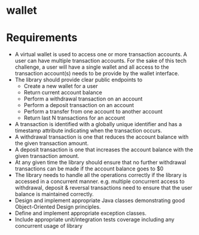 # wallet
# Requirements
- A virtual wallet is used to access one or more transaction accounts. A user can have multiple transaction
accounts. For the sake of this tech challenge, a user will have a single wallet and all access to the transaction
account(s) needs to be provide by the wallet interface.
- The library should provide clear public endpoints to
  - Create a new wallet for a user
  - Return current account balance
  - Perform a withdrawal transaction on an account
  - Perform a deposit transaction on an account
  - Perform a transfer from one account to another account
  - Return last N transactions for an account
- A transaction is identified with a globally unique identifier and has a timestamp attribute indicating when the
transaction occurs.
- A withdrawal transaction is one that reduces the account balance with the given transaction amount.
- A deposit transaction is one that increases the account balance with the given transaction amount.
- At any given time the library should ensure that no further withdrawal transactions can be made if the account
balance goes to $0
- The library needs to handle all the operations correctly if the library is accessed in a concurrent manner. e.g.
multiple concurrent access to withdrawal, deposit & reversal transactions need to ensure that the user balance is
maintained correctly.
- Design and implement appropriate Java classes demonstrating good Object-Oriented Design principles.
- Define and implement appropriate exception classes.
- Include appropriate unit/integration tests coverage including any concurrent usage of library
